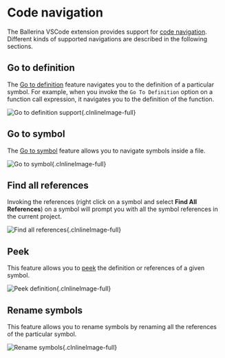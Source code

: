 # Code navigation

The Ballerina VSCode extension provides support for [code navigation](https://code.visualstudio.com/docs/editor/editingevolved). Different kinds of supported navigations are described in the following sections.

## Go to definition

The [Go to definition](https://code.visualstudio.com/docs/editor/editingevolved#_go-to-definition) feature navigates you to the definition of a particular symbol. For example, when you invoke the `Go To Definition` option on a function call expression, it navigates you to the definition of the function.

![Go to definition support](../img/edit-the-code/code-navigation/go-to-definition.gif){.cInlineImage-full}

## Go to symbol

The [Go to symbol](https://code.visualstudio.com/docs/editor/editingevolved#_go-to-symbol) feature allows you to navigate symbols inside a file.

![Go to symbol](../img/edit-the-code/code-navigation/go-to-symbol.gif){.cInlineImage-full}

## Find all references

Invoking the references (right click on a symbol and select **Find All References**) on a symbol will prompt you with all the symbol references in the current project.

![Find all references](../img/edit-the-code/code-navigation/find-all-references.png){.cInlineImage-full}

## Peek

This feature allows you to [peek](https://code.visualstudio.com/docs/editor/editingevolved#_peek) the definition or references of a given symbol.

![Peek definition](../img/edit-the-code/code-navigation/peek-definition.png){.cInlineImage-full}

## Rename symbols

This feature allows you to rename symbols by renaming all the references of the particular symbol.

![Rename symbols](../img/edit-the-code/code-navigation/rename-symbols.gif){.cInlineImage-full}
